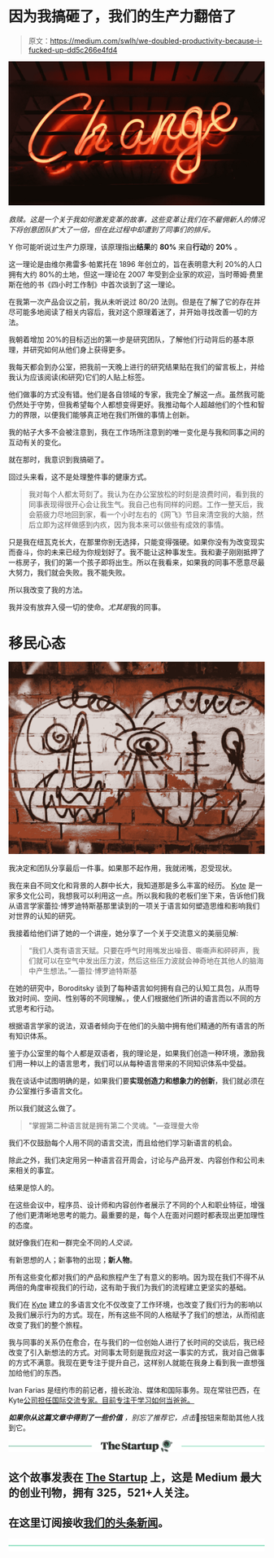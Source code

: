 # 因为我搞砸了，我们的生产力翻倍了

> 原文：<https://medium.com/swlh/we-doubled-productivity-because-i-fucked-up-dd5c266e4fd4>

![](img/38c313e999981e012280ff339fc9f228.png)

*救赎。这是一个关于我如何激发变革的故事，这些变革让我们在不雇佣新人的情况下将创意团队扩大了一倍，但在此过程中却遭到了同事们的排斥。*

Y 你可能听说过生产力原理，该原理指出**结果**的 **80%** 来自**行动**的 **20%** 。

这一理论是由维尔弗雷多·帕累托在 1896 年创立的，旨在表明意大利 20%的人口拥有大约 80%的土地，但这一理论在 2007 年受到企业家的欢迎，当时蒂姆·费里斯在他的书《四小时工作制》中首次谈到了这一理论。

在我第一次产品会议之前，我从未听说过 80/20 法则。但是在了解了它的存在并尽可能多地阅读了相关内容后，我对这个原理着迷了，并开始寻找改善一切的方法。

我朝着增加 20%的目标迈出的第一步是研究团队，了解他们行动背后的基本原理，并研究如何从他们身上获得更多。

我每天都会到办公室，把我前一天晚上进行的研究结果贴在我们的留言板上，并给我认为应该阅读(和研究)它们的人贴上标签。

他们做事的方式没有错。他们是各自领域的专家，我完全了解这一点。虽然我可能仍然处于守势，但我希望每个人都想变得更好。我推动每个人超越他们的个性和智力的界限，以便我们能够真正地在我们所做的事情上创新。

我的帖子大多不会被注意到，我在工作场所注意到的唯一变化是与我和同事之间的互动有关的变化。

就在那时，我意识到我搞砸了。

回过头来看，这不是处理整件事的健康方式。

> 我对每个人都太苛刻了。我认为在办公室放松的时刻是浪费时间，看到我的同事表现得很开心会让我生气。我自己也有同样的问题。工作一整天后，我会筋疲力尽地回到家，看一个小时左右的《网飞》节目来清空我的大脑，然后立即为这样做感到内疚，因为我本来可以做些有成效的事情。

只是我在纽瓦克长大，在那里你别无选择，只能变得强硬。如果你没有为改变现实而奋斗，你的未来已经为你规划好了。我不能让这种事发生。我和妻子刚刚抵押了一栋房子，我们的第一个孩子即将出生。所以在我看来，如果我的同事不愿意尽最大努力，我们就会失败。我不能失败。

所以我改变了我的方法。

我并没有放弃入侵一切的使命。*尤其是*我的同事。

# 移民心态

![](img/81eeb1c7cf142cdf7f0f8d96bcbedf96.png)

我决定和团队分享最后一件事。如果那不起作用，我就闭嘴，忍受现状。

我在来自不同文化和背景的人群中长大，我知道那是多么丰富的经历。 [Kyte](http://www.kytepos.com?utm_source=Medium&utm_medium=referral&utm_campaign=We-Poubled-productivity&utm_content=Link-1) 是一家多文化公司，我想我可以利用这一点。所以我和我的老板们坐下来，告诉他们我从语言学家蕾拉·博罗迪特斯基那里读到的一项关于语言如何塑造思维和影响我们对世界的认知的研究。

我接着给他们讲了她的一个讲座，她分享了一个关于交流意义的美丽见解:

> “我们人类有语言天赋。只要在呼气时用嘴发出噪音、嘶嘶声和砰砰声，我们就可以在空气中发出压力波，然后这些压力波就会神奇地在其他人的脑海中产生想法。”—蕾拉·博罗迪特斯基

在她的研究中，Boroditsky 谈到了每种语言如何拥有自己的认知工具包，从而导致对时间、空间、性别等的不同理解。，使人们根据他们所讲的语言而以不同的方式思考和行动。

根据语言学家的说法，双语者倾向于在他们的头脑中拥有他们精通的所有语言的所有知识体系。

鉴于办公室里的每个人都是双语者，我的理论是，如果我们创造一种环境，激励我们用一种以上的语言思考，我们可以从每种语言带来的不同知识体系中受益。

我在谈话中试图明确的是，如果我们要**实现创造力和想象力的创新**，我们就必须在办公室推行多语言文化。

所以我们就这么做了。

> "掌握第二种语言就是拥有第二个灵魂。"—查理曼大帝

我们不仅鼓励每个人用不同的语言交流，而且给他们学习新语言的机会。

除此之外，我们决定用另一种语言召开周会，讨论与产品开发、内容创作和公司未来相关的事宜。

结果是惊人的。

在这些会议中，程序员、设计师和内容创作者展示了不同的个人和职业特征，增强了他们更清晰地思考的能力。最重要的是，每个人在面对问题时都表现出更加理性的态度。

就好像我们在和一群完全不同的*人交谈。*

有新思想的人；新事物的出现；**新人物**。

所有这些变化都对我们的产品和旅程产生了有意义的影响。因为现在我们不得不从两倍的角度审视我们的行动，这有助于我们为我们的流程建立更坚实的基础。

我们在 [Kyte](http://www.kytepos.com?utm_source=Medium&utm_medium=referral&utm_campaign=We-Poubled-productivity&utm_content=Link-2) 建立的多语言文化不仅改变了工作环境，也改变了我们行为的影响以及我们展示行为的方式。现在，所有这些不同的人格赋予了我们的想法，从而彻底改变了我们的整个旅程。

我与同事的关系仍在愈合，在与我们的一位创始人进行了长时间的交谈后，我已经改变了引入新想法的方式。对同事太苛刻是我应对这一事实的方式，我对自己做事的方式不满意。我现在更专注于提升自己，这样别人就能在我身上看到我一直想强加给他们的东西。

Ivan Farias 是纽约市的前记者，擅长政治、媒体和国际事务。现在常驻巴西，在 Kyte[公司担任国际交流专家。目前专注于学习如何当爸爸。](http://www.kytepos.com?utm_source=Medium&utm_medium=referral&utm_campaign=We-Poubled-productivity&utm_content=Link-3)

***如果你从这篇文章中得到了一些价值*** *，别忘了推荐它，点击*👏按钮来帮助其他人找到它。

[![](img/308a8d84fb9b2fab43d66c117fcc4bb4.png)](https://medium.com/swlh)

## 这个故事发表在 [The Startup](https://medium.com/swlh) 上，这是 Medium 最大的创业刊物，拥有 325，521+人关注。

## 在这里订阅接收[我们的头条新闻](http://growthsupply.com/the-startup-newsletter/)。

[![](img/b0164736ea17a63403e660de5dedf91a.png)](https://medium.com/swlh)